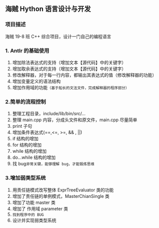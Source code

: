 ## 海贼 Hython 语言设计与开发

### 项目描述

海贼 19-8 班 C++ 综合项目，设计一门自己的编程语言



### 1. Antlr 的基础使用

1. 增加除法表达式的支持（增加文本【源代码】中的关键字）
2. 增加取余表达式的支持（增加文本【源代码】中的关键字）
3. 修改解释器，对于每一行内容，都输出其表达式的值（修改解释器的功能）
4. 增加变量定义的语法结构
5. 增加作用域的功能`（基于船长的文法文件，完成解释器的程序部分）`



### 2.简单的流程控制

1. 整理工程目录，include/lib/bin/src/...
2. 整理 main.cpp 内容，分成头文件和原文件，main.cpp 尽量简单
3. print 子句
4. 增加条件表达式(==,<=, >=, && , ||)
5. if 结构的增加
6. for 结构的增加
7. while 结构的增加
8. do...while 结构的增加
9. 找 bug`非常关键，能够理解 bug，才能锻炼思维`



### 3.增加弱类型系统

1. 用责任链模式改写整体 ExprTreeEvaluator 类的功能
2. 增加了责任链的单例模式，MasterChianSingle 类
3. 增加了功能 master 类
4. 增加了 作用域 parameter 类
5. `找到程序中的 BUG`
6. 设计并实现弱类型系统